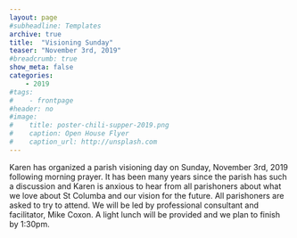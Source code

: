 ```yaml
---
layout: page
#subheadline: Templates
archive: true
title:  "Visioning Sunday"
teaser: "November 3rd, 2019"
#breadcrumb: true
show_meta: false
categories:
    - 2019
#tags:
#    - frontpage
#header: no
#image:
#    title: poster-chili-supper-2019.png
#    caption: Open House Flyer
#    caption_url: http://unsplash.com
---
```

Karen has organized a parish visioning day on Sunday, November 3rd, 2019
following morning prayer. It has been many years since the parish has such a
discussion and Karen is anxious to hear from all parishoners about what we love
about St Columba and our vision for the future. All parishoners are asked to try
to attend. We will be led by professional consultant and facilitator, Mike Coxon.
A light lunch will be provided and we plan to finish by 1:30pm.
